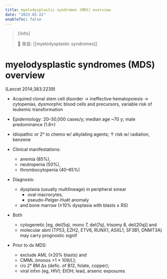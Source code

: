 ```yaml
---
title: myelodysplastic syndromes (MDS) overview
date: "2023-01-22"
enableToc: false
---
```


> [!info]
>
> 🌱 來自: [[myelodysplastic syndromes]]

# myelodysplastic syndromes (MDS) overview

(Lancet 2014;383:2239)

- Acquired clonal stem cell disorder → ineffective hematopoiesis → cytopenias, dysmorphic blood cells and precursors, variable risk of leukemic transformation
- Epidemiology: 20–30,000 cases/y; median age ~70 y; male predominance (1.8×)
- Idiopathic or 2° to chemo w/ alkylating agents; ↑ risk w/ radiation, benzene
- Clinical manifestations:
  - anemia (85%),
  - neutropenia (50%),
  - thrombocytopenia (40–65%)
- Diagnosis:

  - dysplasia (usually multilineage) in peripheral smear
    - oval macrocytes,
    - pseudo-Pelger-Huët anomaly
  - and bone marrow (≥10% dysplasia with blasts ± RS)

- Both

  - cytogenetic [eg, del(5q), mono 7, del(7q), trisomy 8, del(20q)] and
  - molecular abnl (TP53, EZH2, ETV6, RUNX1, ASXL1, SF3B1, DNMT3A) may carry prognostic signif

- Prior to dx MDS:
  - exclude AML (≥20% blasts) and
  - CMML (monos >1 × 109/L);
  - r/o 2° BM Δs (defic. of B12, folate, copper);
  - viral infxn (eg, HIV); EtOH; lead, arsenic exposures

